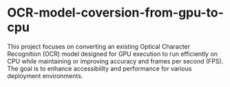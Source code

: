 # OCR-model-coversion-from-gpu-to-cpu
This project focuses on converting an existing Optical Character Recognition (OCR) model designed for GPU execution to run efficiently on CPU while maintaining or improving accuracy and frames per second (FPS). The goal is to enhance accessibility and performance for various deployment environments.

